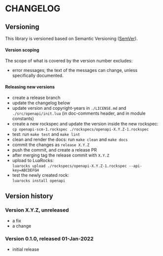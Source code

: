 # CHANGELOG

## Versioning

This library is versioned based on Semantic Versioning ([SemVer](https://semver.org/)).

#### Version scoping

The scope of what is covered by the version number excludes:

- error messages; the text of the messages can change, unless specifically documented.

#### Releasing new versions

- create a release branch
- update the changelog below
- update version and copyright-years in `./LICENSE.md` and `./src/openapi/init.lua` (in doc-comments
  header, and in module constants)
- create a new rockspec and update the version inside the new rockspec:<br/>
  `cp openapi-scm-1.rockspec ./rockspecs/openapi-X.Y.Z-1.rockspec`
- test: run `make test` and `make lint`
- clean and render the docs: run `make clean` and `make docs`
- commit the changes as `release X.Y.Z`
- push the commit, and create a release PR
- after merging tag the release commit with `X.Y.Z`
- upload to LuaRocks:<br/>
  `luarocks upload ./rockspecs/openapi-X.Y.Z-1.rockspec --api-key=ABCDEFGH`
- test the newly created rock:<br/>
  `luarocks install openapi`

## Version history

### Version X.Y.Z, unreleased

- a fix
- a change

### Version 0.1.0, released 01-Jan-2022

- initial release
